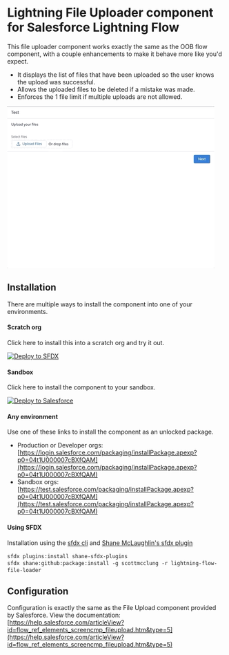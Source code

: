 # Lightning File Uploader component for Salesforce Lightning Flow

This file uploader component works exactly the same as the OOB flow component, with a couple enhancements to make it behave more like you'd expect.

* It displays the list of files that have been uploaded so the user knows the upload was successful.
* Allows the uploaded files to be deleted if a mistake was made.
* Enforces the 1 file limit if multiple uploads are not allowed.

![FileUploadDemo](images/FileUploadDemoSmall.gif)

## Installation

There are multiple ways to install the component into one of your environments.

#### Scratch org

Click here to install this into a scratch org and try it out.

[![Deploy to SFDX](https://deploy-to-sfdx.com/dist/assets/images/DeployToSFDX.svg)](https://deploy-to-sfdx.com?template=https://github.com/scottmcclung/lightning-flow-file-loader.git)


#### Sandbox

Click here to install the component to your sandbox.

[![Deploy to Salesforce](https://raw.githubusercontent.com/afawcett/githubsfdeploy/master/deploy.png)](https://githubsfdeploy.herokuapp.com?owner=scottmcclung&repo=lightning-flow-file-loader)


#### Any environment

Use one of these links to install the component as an unlocked package.

  * Production or Developer orgs: [https://login.salesforce.com/packaging/installPackage.apexp?p0=04t1U000007cBXfQAM](https://login.salesforce.com/packaging/installPackage.apexp?p0=04t1U000007cBXfQAM)
  * Sandbox orgs: [https://test.salesforce.com/packaging/installPackage.apexp?p0=04t1U000007cBXfQAM](https://test.salesforce.com/packaging/installPackage.apexp?p0=04t1U000007cBXfQAM)


#### Using SFDX

Installation using the [sfdx cli](https://developer.salesforce.com/tools/sfdxcli) and [Shane McLaughlin's sfdx plugin](https://github.com/mshanemc/shane-sfdx-plugins)
~~~~
sfdx plugins:install shane-sfdx-plugins
sfdx shane:github:package:install -g scottmcclung -r lightning-flow-file-loader
~~~~

## Configuration

Configuration is exactly the same as the File Upload component provided by Salesforce.
View the documentation: 
[https://help.salesforce.com/articleView?id=flow_ref_elements_screencmp_fileupload.htm&type=5](https://help.salesforce.com/articleView?id=flow_ref_elements_screencmp_fileupload.htm&type=5)

